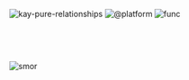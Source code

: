 ![kay-pure-relationships](https://user-images.githubusercontent.com/185555/186360463-cfd81f46-3429-4741-bbb3-b32015a388ac.png)
![@platform](https://user-images.githubusercontent.com/185555/88729229-76ac1280-d187-11ea-81c6-14146ec64848.png)
![func](https://user-images.githubusercontent.com/185555/184804978-0a4b15f0-9cf5-447d-b717-bda480370b51.png)


<p>&nbsp;</p>
<p>&nbsp;</p>


![smor](https://user-images.githubusercontent.com/185555/221512720-7449daab-42e7-4535-8fdc-77463f7678cf.png)
